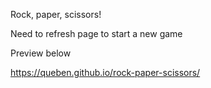 Rock, paper, scissors!

Need to refresh page to start a new game

Preview below

https://queben.github.io/rock-paper-scissors/
